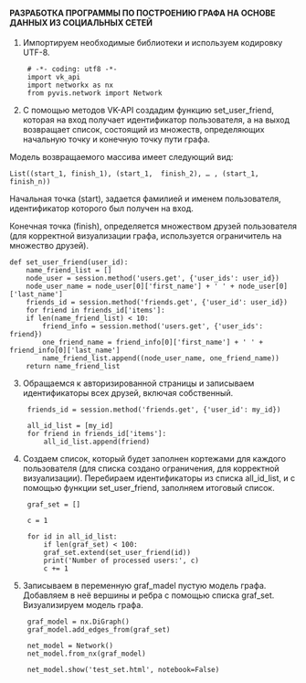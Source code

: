 #### РАЗРАБОТКА ПРОГРАММЫ ПО ПОСТРОЕНИЮ ГРАФА НА ОСНОВЕ ДАННЫХ ИЗ СОЦИАЛЬНЫХ СЕТЕЙ
1) Импортируем необходимые библиотеки и используем кодировку UTF-8.

		# -*- coding: utf8 -*-
		import vk_api
		import networkx as nx
		from pyvis.network import Network
	
2) С помощью методов VK-API создадим функцию set_user_friend, которая на вход получает идентификатор пользователя, а на выход возвращает список, состоящий из множеств, определяющих начальную точку и конечную точку пути графа.

Модель возвращаемого массива имеет следующий вид:

	List((start_1, finish_1), (start_1,  finish_2), … , (start_1, finish_n))

Начальная точка (start), задается фамилией и именем пользователя, идентификатор которого был получен на вход. 

Конечная точка (finish), определяется множеством друзей пользователя (для корректной визуализации графа, используется ограничитель на множество друзей).

	def set_user_friend(user_id):
	    name_friend_list = []
	    node_user = session.method('users.get', {'user_ids': user_id})
	    node_user_name = node_user[0]['first_name'] + ' ' + node_user[0]['last_name']
	    friends_id = session.method('friends.get', {'user_id': user_id})
	    for friend in friends_id['items']:
		if len(name_friend_list) < 10:
		    friend_info = session.method('users.get', {'user_ids': friend})
		    one_friend_name = friend_info[0]['first_name'] + ' ' + friend_info[0]['last_name']
		    name_friend_list.append((node_user_name, one_friend_name))
	    return name_friend_list

3) Обращаемся к авторизированной страницы и записываем идентификаторы всех друзей, включая собственный.

		friends_id = session.method('friends.get', {'user_id': my_id})

		all_id_list = [my_id]
		for friend in friends_id['items']:
		    all_id_list.append(friend)
4) Создаем список, который будет заполнен кортежами для каждого пользователя (для списка создано ограничения, для корректной визуализации).
Перебираем идентификаторы из списка all_id_list, и с помощью функции set_user_friend, заполняем итоговый список.

		graf_set = []

		c = 1

		for id in all_id_list:
		    if len(graf_set) < 100:
			graf_set.extend(set_user_friend(id))
			print('Number of processed users:', c)
			c += 1
5) Записываем в переменную graf_madel пустую модель графа. Добавляем в неё вершины и ребра с помощью списка graf_set. Визуализируем модель графа.

		graf_model = nx.DiGraph()
		graf_model.add_edges_from(graf_set)

		net_model = Network()
		net_model.from_nx(graf_model)

		net_model.show('test_set.html', notebook=False)
